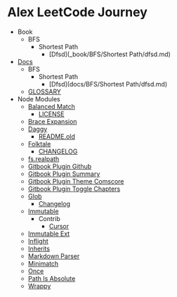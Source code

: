 # Alex LeetCode Journey

- Book
  - BFS
    - Shortest Path
      * [Dfsd](_book/BFS/Shortest Path/dfsd.md)
- [Docs](docs/README.md)
  - BFS
    - Shortest Path
      * [Dfsd](docs/BFS/Shortest Path/dfsd.md)
  * [GLOSSARY](docs/GLOSSARY.md)
- Node Modules
  - [Balanced Match](node_modules/balanced-match/README.md)
    * [LICENSE](node_modules/balanced-match/LICENSE.md)
  - [Brace Expansion](node_modules/brace-expansion/README.md)
  - [Daggy](node_modules/daggy/README.md)
    * [README.old](node_modules/daggy/README.old.md)
  - [Folktale](node_modules/folktale/README.md)
    * [CHANGELOG](node_modules/folktale/CHANGELOG.md)
  - [fs.realpath](node_modules/fs.realpath/README.md)
  - [Gitbook Plugin Github](node_modules/gitbook-plugin-github/README.md)
  - [Gitbook Plugin Summary](node_modules/gitbook-plugin-summary/README.md)
  - [Gitbook Plugin Theme Comscore](node_modules/gitbook-plugin-theme-comscore/README.md)
  - [Gitbook Plugin Toggle Chapters](node_modules/gitbook-plugin-toggle-chapters/README.md)
  - [Glob](node_modules/glob/README.md)
    * [Changelog](node_modules/glob/changelog.md)
  - [Immutable](node_modules/immutable/README.md)
    - Contrib
      - [Cursor](node_modules/immutable/contrib/cursor/README.md)
  - [Immutable Ext](node_modules/immutable-ext/README.md)
  - [Inflight](node_modules/inflight/README.md)
  - [Inherits](node_modules/inherits/README.md)
  - [Markdown Parser](node_modules/markdown-parser/README.md)
  - [Minimatch](node_modules/minimatch/README.md)
  - [Once](node_modules/once/README.md)
  - [Path Is Absolute](node_modules/path-is-absolute/readme.md)
  - [Wrappy](node_modules/wrappy/README.md)
